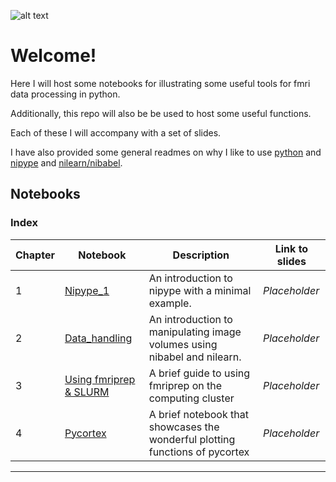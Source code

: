 ![alt text](https://images2.imgbox.com/f2/0f/iRb0QxpH_o.png "Title")

# Welcome!

Here I will host some notebooks for illustrating some useful tools for fmri data processing in python.

Additionally, this repo will also be be used to host some useful functions.

Each of these I will accompany with a set of slides.

I have also provided some general readmes on why I like to use [python](/PYTHON) and [nipype](/NIPYPE) and [nilearn/nibabel](/NILEARN_NIBABEL).

## Notebooks

### Index
| Chapter | Notebook | Description | Link to slides |
| --- | --- | --- | --- |
| 1 | [Nipype_1](/NIPYPE/Nipype_1.ipynb) | An introduction to nipype with a minimal example. | *Placeholder* |
| 2 | [Data_handling](/NILEARN_NIBABEL/Python_data_handling.ipynb) | An introduction to manipulating image volumes using nibabel and nilearn. | *Placeholder* |
| 3 | [Using fmriprep & SLURM](/FMRIPREP_SINGULARITY_SLURM) | A brief guide to using fmriprep on the computing cluster | *Placeholder* |
| 4 | [Pycortex]() | A brief notebook that showcases the wonderful plotting functions of pycortex | *Placeholder* |

***
